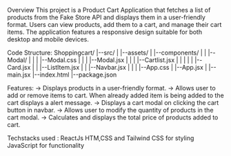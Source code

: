 Overview
This project is a Product Cart Application that fetches a list of products from the Fake Store API and displays them in a user-friendly format. 
Users can view products, add them to a cart, and manage their cart items. 
The application features a responsive design suitable for both desktop and mobile devices.

Code Structure:
Shoppingcart/
|--src/
| |--assets/
| |--components/
| | |--Modal/
| | | |--Modal.css
| | | |--Modal.jsx
| | | |--Cartlist.jsx
| | |
| | |--Card.jsx
| | |--ListItem.jsx
| | |--Navbar.jsx
| |
| |--App.css
| |--App.jsx
| |--main.jsx
|--index.html
|--package.json

Features:
-> Displays products in a user-friendly format.
-> Allows user to add or remove items to cart. When already added item is being added to the cart displays a alert message.
-> Displays a cart modal on clicking the cart button in navbar.
-> Allows user to modify the quantity of products in the cart modal.
-> Calculates and displays the total price of products added to cart.

Techstacks used : 
ReactJs
HTM,CSS and Tailwind CSS for styling
JavaScript for functionality


